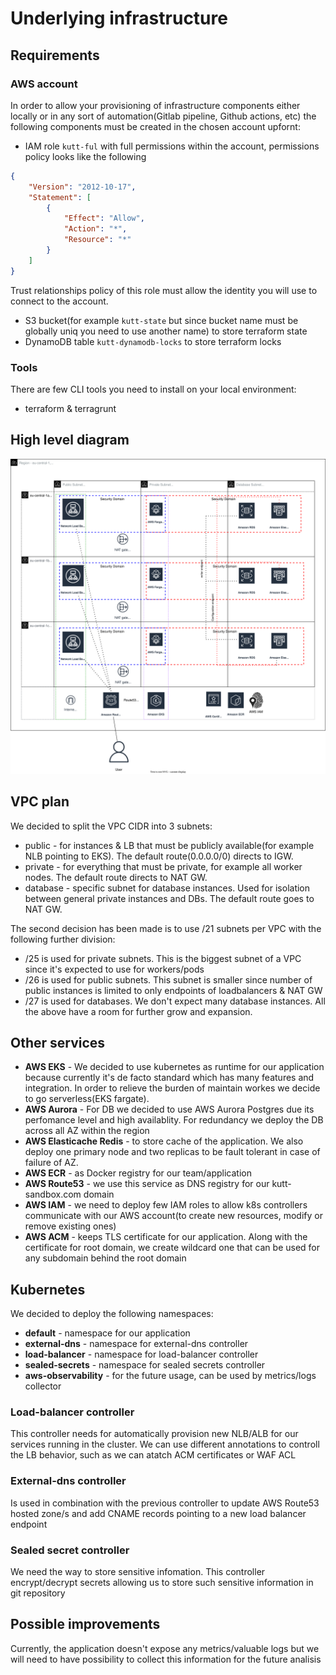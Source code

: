 # Underlying infrastructure

## Requirements

### AWS account

In order to allow your provisioning of infrastructure components either locally or in any sort of automation(Gitlab pipeline, Github actions, etc) the following components must be created in the chosen account upfornt:

- IAM role `kutt-ful` with full permissions within the account, permissions policy looks like the following
```json
{
    "Version": "2012-10-17",
    "Statement": [
        {
            "Effect": "Allow",
            "Action": "*",
            "Resource": "*"
        }
    ]
}
```
Trust relationships policy of this role must allow the identity you will use to connect to the account.

- S3 bucket(for example `kutt-state` but since bucket name must be globally uniq you need to use another name) to store terraform state
- DynamoDB table `kutt-dynamodb-locks` to store terraform locks 

### Tools

There are few CLI tools you need to install on your local environment:
- terraform & terragrunt

## High level diagram

![High level diagram](AWS.svg)

## VPC plan
 
We decided to split the VPC CIDR into 3 subnets:
- public - for instances & LB that must be publicly available(for example NLB pointing to EKS). The default route(0.0.0.0/0) directs to IGW.
- private - for everything that must be private, for example all worker nodes. The default route directs to NAT GW.
- database - specific subnet for database instances. Used for isolation between general private instances and DBs. The default route goes to NAT GW.

The second decision has been made is to use /21 subnets per VPC with the following further division:
- /25 is used for private subnets. This is the biggest subnet of a VPC since it's expected to use for workers/pods
- /26 is used for public subnets. This subnet is smaller since number of public instances is limited to only endpoints of loadbalancers & NAT GW
- /27 is used for databases. We don't expect many database instances.
All the above have a room for further grow and expansion.

## Other services

- **AWS EKS** - We decided to use kubernetes as runtime for our application because currently it's de facto standard which has many features and integration. In order to relieve the burden of maintain workes we decide to go serverless(EKS fargate).
- **AWS Aurora** - For DB we decided to use AWS Aurora Postgres due its perfomance level and high availablity. For redundancy we deploy the DB across all AZ within the region
- **AWS Elasticache Redis** - to store cache of the application. We also deploy one primary node and two replicas to be fault tolerant in case of failure of AZ.
- **AWS ECR** - as Docker registry for our team/application
- **AWS Route53** - we use this service as DNS registry for our kutt-sandbox.com domain
- **AWS IAM** - we need to deploy few IAM roles to allow k8s controllers communicate with our AWS account(to create new resources, modify or remove existing ones)
- **AWS ACM** - keeps TLS certificate for our application. Along with the certificate for root domain, we create wildcard one that can be used for any subdomain behind the root domain 

## Kubernetes

We decided to deploy the following namespaces:
- **default** - namespace for our application
- **external-dns** - namespace for external-dns controller
- **load-balancer** - namespace for load-balancer controller
- **sealed-secrets** - namespace for sealed secrets controller
- **aws-observability** - for the future usage, can be used by metrics/logs collector

### Load-balancer controller

This controller needs for automatically provision new NLB/ALB for our services running in the cluster. We can use different annotations to controll the LB behavior, such as we can atatch ACM certificates or WAF ACL

### External-dns controller

Is used in combination with the previous controller to update AWS Route53 hosted zone/s and add CNAME records pointing to a new load balancer endpoint

### Sealed secret controller

We need the way to store sensitive infomation. This controller encrypt/decrypt secrets allowing us to store such sensitive information in git repository

## Possible improvements

Currently, the application doesn't expose any metrics/valuable logs but we will need to have possibility to collect this information for the future analisis